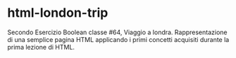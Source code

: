 # html-london-trip
Secondo Esercizio Boolean classe #64, Viaggio a londra.
Rappresentazione di una semplice pagina HTML applicando i primi concetti acquisiti
durante la prima lezione di HTML.